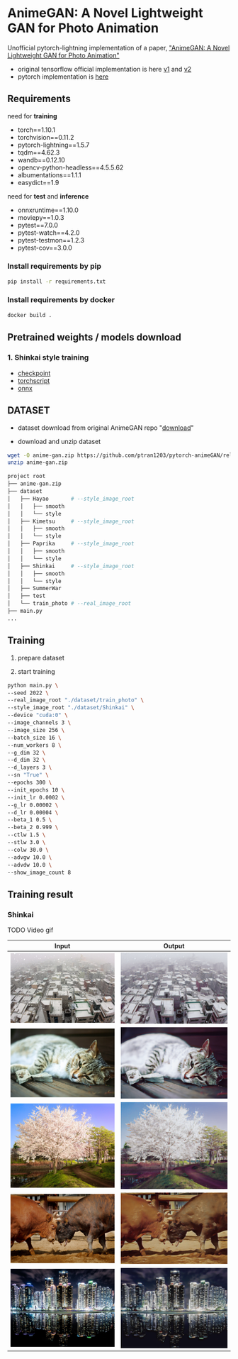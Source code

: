 # AnimeGAN: A Novel Lightweight GAN for Photo Animation

Unofficial pytorch-lightning implementation of a paper, ["AnimeGAN: A Novel Lightweight GAN for Photo Animation"](https://www.researchgate.net/publication/341634830_AnimeGAN_A_Novel_Lightweight_GAN_for_Photo_Animation)

- original tensorflow official implementation is here [v1](https://github.com/TachibanaYoshino/AnimeGAN) and [v2](https://github.com/TachibanaYoshino/AnimeGANv2)
- pytorch implementation is [here](https://github.com/ptran1203/pytorch-animeGAN)

## Requirements

need for **training**

- torch==1.10.1
- torchvision==0.11.2
- pytorch-lightning==1.5.7
- tqdm==4.62.3
- wandb==0.12.10
- opencv-python-headless==4.5.5.62
- albumentations==1.1.1
- easydict==1.9

need for **test** and **inference**

- onnxruntime==1.10.0
- moviepy==1.0.3
- pytest==7.0.0
- pytest-watch==4.2.0
- pytest-testmon==1.2.3
- pytest-cov==3.0.0

### Install requirements by pip

```bash
pip install -r requirements.txt
```

### Install requirements by docker

```bash
docker build .
```

## Pretrained weights / models download

### 1. Shinkai style training

- [checkpoint]()
- [torchscript]()
- [onnx]()

## DATASET

- dataset download from original AnimeGAN repo "[download](https://github.com/ptran1203/pytorch-animeGAN/releases/download/v1.0/dataset_v1.zip)"

- download and unzip dataset

```bash
wget -O anime-gan.zip https://github.com/ptran1203/pytorch-animeGAN/releases/download/v1.0/dataset_v1.zip
unzip anime-gan.zip
```

```bash
project root
├── anime-gan.zip
├── dataset
│   ├── Hayao       # --style_image_root
│   │   ├── smooth
│   │   └── style
│   ├── Kimetsu     # --style_image_root
│   │   ├── smooth
│   │   └── style
│   ├── Paprika     # --style_image_root
│   │   ├── smooth
│   │   └── style
│   ├── Shinkai     # --style_image_root
│   │   ├── smooth
│   │   └── style
│   ├── SummerWar
│   ├── test
│   └── train_photo # --real_image_root
├── main.py
...
```

## Training

1. prepare dataset

2. start training

```bash
python main.py \
--seed 2022 \
--real_image_root "./dataset/train_photo" \
--style_image_root "./dataset/Shinkai" \
--device "cuda:0" \
--image_channels 3 \
--image_size 256 \
--batch_size 16 \
--num_workers 8 \
--g_dim 32 \
--d_dim 32 \
--d_layers 3 \
--sn "True" \
--epochs 300 \
--init_epochs 10 \
--init_lr 0.0002 \
--g_lr 0.00002 \
--d_lr 0.00004 \
--beta_1 0.5 \
--beta_2 0.999 \
--ctlw 1.5 \
--stlw 3.0 \
--colw 30.0 \
--advgw 10.0 \
--advdw 10.0 \
--show_image_count 8
```

## Training result

### Shinkai

TODO Video gif

| Input                         | Output                          |
| ----------------------------- | ------------------------------- |
| ![](./src/image/sample/7.png) | ![A](./src/image/Shinkai/7.png) |
| ![](./src/image/sample/6.png) | ![A](./src/image/Shinkai/6.png) |
| ![](./src/image/sample/0.png) | ![A](./src/image/Shinkai/0.png) |
| ![](./src/image/sample/2.png) | ![A](./src/image/Shinkai/2.png) |
| ![](./src/image/sample/3.png) | ![A](./src/image/Shinkai/3.png) |
